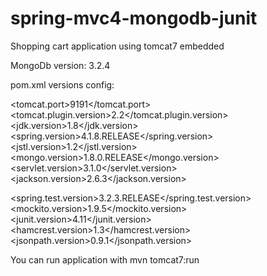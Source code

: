 # spring-mvc4-mongodb-junit
Shopping cart application using tomcat7 embedded

MongoDb version:
3.2.4

pom.xml versions config:

<tomcat.port>9191</tomcat.port>
<tomcat.plugin.version>2.2</tomcat.plugin.version>
<jdk.version>1.8</jdk.version>
<spring.version>4.1.8.RELEASE</spring.version>
<jstl.version>1.2</jstl.version>
<mongo.version>1.8.0.RELEASE</mongo.version>
<servlet.version>3.1.0</servlet.version>
<jackson.version>2.6.3</jackson.version>

<spring.test.version>3.2.3.RELEASE</spring.test.version>
<mockito.version>1.9.5</mockito.version>
<junit.version>4.11</junit.version>
<hamcrest.version>1.3</hamcrest.version>
<jsonpath.version>0.9.1</jsonpath.version>

You can run application with mvn tomcat7:run
